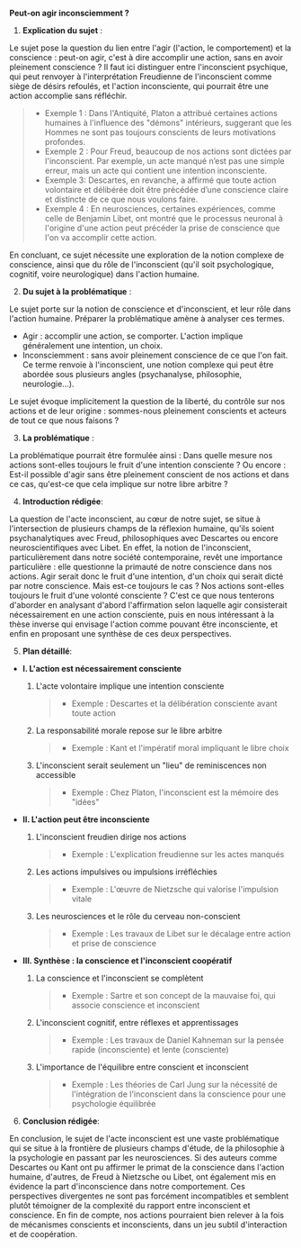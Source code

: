 **Peut-on agir inconsciemment ?**

1. **Explication du sujet** :

Le sujet pose la question du lien entre l'agir (l'action, le comportement) et la conscience : peut-on agir, c'est à dire accomplir une action, sans en avoir pleinement conscience ? Il faut ici distinguer entre l'inconscient psychique, qui peut renvoyer à l'interprétation Freudienne de l'inconscient comme siège de désirs refoulés, et l'action inconsciente, qui pourrait être une action accomplie sans réfléchir.

> - Exemple 1 : Dans l'Antiquité, Platon a attribué certaines actions humaines à l'influence des "démons" intérieurs, suggerant que les Hommes ne sont pas toujours conscients de leurs motivations profondes.
> - Exemple 2 : Pour Freud, beaucoup de nos actions sont dictées par l'inconscient. Par exemple, un acte manqué n’est pas une simple erreur, mais un acte qui contient une intention inconsciente.
> - Exemple 3: Descartes, en revanche, a affirmé que toute action volontaire et délibérée doit être précédée d’une conscience claire et distincte de ce que nous voulons faire.
> - Exemple 4 : En neurosciences, certaines expériences, comme celle de Benjamin Libet, ont montré que le processus neuronal à l'origine d'une action peut précéder la prise de conscience que l'on va accomplir cette action. 

En concluant, ce sujet nécessite une exploration de la notion complexe de conscience, ainsi que du rôle de l'inconscient (qu'il soit psychologique, cognitif, voire neurologique) dans l'action humaine.

2. **Du sujet à la problématique** :

Le sujet porte sur la notion de conscience et d'inconscient, et leur rôle dans l'action humaine. Préparer la problématique amène à analyser ces termes.

- Agir : accomplir une action, se comporter. L'action implique généralement une intention, un choix.
- Inconsciemment : sans avoir pleinement conscience de ce que l'on fait. Ce terme renvoie à l'inconscient, une notion complexe qui peut être abordée sous plusieurs angles (psychanalyse, philosophie, neurologie...).

Le sujet évoque implicitement la question de la liberté, du contrôle sur nos actions et de leur origine : sommes-nous pleinement conscients et acteurs de tout ce que nous faisons ? 

3. **La problématique** :

La problématique pourrait être formulée ainsi : Dans quelle mesure nos actions sont-elles toujours le fruit d'une intention consciente ? Ou encore : Est-il possible d'agir sans être pleinement conscient de nos actions et dans ce cas, qu'est-ce que cela implique sur notre libre arbitre ?

4. **Introduction rédigée**: 

La question de l'acte inconscient, au cœur de notre sujet, se situe à l'intersection de plusieurs champs de la réflexion humaine, qu'ils soient psychanalytiques avec Freud, philosophiques avec Descartes ou encore neuroscientifiques avec Libet. En effet, la notion de l'inconscient, particulièrement dans notre société contemporaine, revêt une importance particulière : elle questionne la primauté de notre conscience dans nos actions. Agir serait donc le fruit d'une intention, d'un choix qui serait dicté par notre conscience. Mais est-ce toujours le cas ? Nos actions sont-elles toujours le fruit d'une volonté consciente ? C'est ce que nous tenterons d'aborder en analysant d'abord l'affirmation selon laquelle agir consisterait nécessairement en une action consciente, puis en nous intéressant à la thèse inverse qui envisage l'action comme pouvant être inconsciente, et enfin en proposant une synthèse de ces deux perspectives.

5. **Plan détaillé**:

* **I. L'action est nécessairement consciente**

    1. L'acte volontaire implique une intention consciente
       > - Exemple : Descartes et la délibération consciente avant toute action
    
    2. La responsabilité morale repose sur le libre arbitre
       > - Exemple : Kant et l'impératif moral impliquant le libre choix
    
    3. L'inconscient serait seulement un "lieu" de reminiscences non accessible
       > - Exemple : Chez Platon, l'inconscient est la mémoire des "idées"

* **II. L'action peut être inconsciente**

    1. L'inconscient freudien dirige nos actions
       > - Exemple : L'explication freudienne sur les actes manqués
    
    2. Les actions impulsives ou impulsions irréfléchies
       > - Exemple : L'œuvre de Nietzsche qui valorise l'impulsion vitale
    
    3. Les neurosciences et le rôle du cerveau non-conscient
       > - Exemple : Les travaux de Libet sur le décalage entre action et prise de conscience

* **III. Synthèse : la conscience et l'inconscient coopératif**

    1. La conscience et l'inconscient se complètent
       > - Exemple : Sartre et son concept de la mauvaise foi, qui associe conscience et inconscient
    
    2. L'inconscient cognitif, entre réflexes et apprentissages
       > - Exemple : Les travaux de Daniel Kahneman sur la pensée rapide (inconsciente) et lente (consciente)
    
    3. L'importance de l'équilibre entre conscient et inconscient
       > - Exemple : Les théories de Carl Jung sur la nécessité de l'intégration de l'inconscient dans la conscience pour une psychologie équilibrée

6. **Conclusion rédigée**: 

En conclusion, le sujet de l'acte inconscient est une vaste problématique qui se situe à la frontière de plusieurs champs d'étude, de la philosophie à la psychologie en passant par les neurosciences. Si des auteurs comme Descartes ou Kant ont pu affirmer le primat de la conscience dans l'action humaine, d'autres, de Freud à Nietzsche ou Libet, ont également mis en évidence la part d'inconscience dans notre comportement. Ces perspectives divergentes ne sont pas forcément incompatibles et semblent plutôt témoigner de la complexité du rapport entre inconscient et conscience. En fin de compte, nos actions pourraient bien relever à la fois de mécanismes conscients et inconscients, dans un jeu subtil d'interaction et de coopération.
